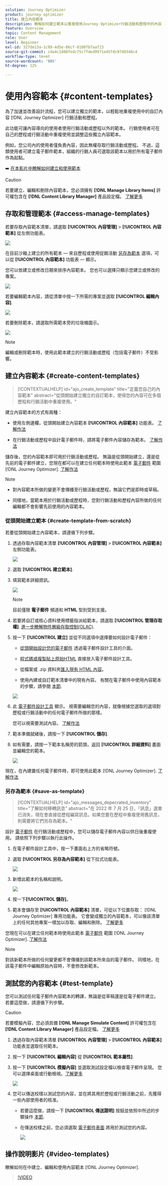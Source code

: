 ```yaml
---
solution: Journey Optimizer
product: journey optimizer
title: 建立內容範本
description: 瞭解如何建立範本以重複使用Journey Optimizer行銷活動和歷程中的內容
feature: Overview
topic: Content Management
role: User
level: Beginner
exl-id: 327de13a-1c99-4d5e-86cf-8180fb7aaf23
source-git-commit: cda4c1d88fedc75c7fded9971e45fdc9740346c4
workflow-type: tm+mt
source-wordcount: '985'
ht-degree: 12%

---
```


# 使用內容範本 {#content-templates}

為了加速並改善設計流程，您可以建立獨立的範本，以輕鬆地重複使用中的自訂內容 [!DNL Journey Optimizer] 行銷活動和歷程。

此功能可讓內容導向的使用者使用行銷活動或歷程以外的範本。 行銷使用者可在自己的歷程或行銷活動中重複使用並調整這些獨立內容範本。

例如，您公司內的使用者僅負責內容，因此無權存取行銷活動或歷程。 不過，這類使用者可建立電子郵件範本，組織的行銷人員可選取該範本以用於所有電子郵件作為起點。

➡️ [在本影片中瞭解如何建立和使用範本](#video-templates)

>[!CAUTION]
>
>若要建立、編輯和刪除內容範本，您必須擁有 **[!DNL Manage Library Items]** 許可權包含在 **[!DNL Content Library Manager]** 產品設定檔。 [了解更多](../administration/ootb-product-profiles.md#content-library-manager)

## 存取和管理範本 {#access-manage-templates}

若要存取內容範本清單，請選取 **[!UICONTROL 內容管理]** > **[!UICONTROL 內容範本]** 從左側功能表。

![](assets/content-template-list.png)

在目前沙箱上建立的所有範本 — 來自歷程或使用促銷活動 [另存為範本](#save-as-template) 選項，可以從 **[!UICONTROL 內容範本]** 功能表 — 顯示。

您可以依建立或修改日期來排序內容範本。 您也可以選擇只顯示您建立或修改的專案。

![](assets/content-template-list-filters.png)

若要編輯範本內容，請從清單中按一下所需的專案並選取 **[!UICONTROL 編輯內容]**.

![](assets/content-template-list-edit.png)

若要刪除範本，請選取所需範本旁的垃圾桶圖示。

![](assets/content-template-list-delete.png)

>[!NOTE]
>
>編輯或刪除範本時，使用此範本建立的行銷活動或歷程（包括電子郵件）不受影響。

## 建立內容範本 {#create-content-templates}

>[!CONTEXTUALHELP]
>id="ajo_create_template"
>title="定義您自己的內容範本"
>abstract="從頭開始建立獨立的自訂範本，使得您的內容可在多個歷程和行銷活動中重複使用。"

建立內容範本的方式有兩種：

* 使用左側邊欄，從頭開始建立內容範本 **[!UICONTROL 內容範本]** 功能表。 [了解作法](#create-template-from-scratch)

* 在行銷活動或歷程中設計電子郵件時，請將電子郵件內容儲存為範本。 [了解作法](#save-as-template)

儲存後，您的內容範本即可用於行銷活動或歷程。 無論是從頭開始建立，還是從先前的電子郵件建立，您現在都可以在建立任何範本時使用此範本 [電子郵件](get-started-email-design.md) 範圍 [!DNL Journey Optimizer]. [了解作法](email-templates.md)

>[!NOTE]
>
>* 對內容範本所做的變更不會傳播至行銷活動或歷程，無論它們是即時或草稿。
>
>* 同樣地，當範本用於行銷活動或歷程時，您對行銷活動和歷程內容所做的任何編輯都不會影響先前使用的內容範本。


### 從頭開始建立範本 {#create-template-from-scratch}

若要從頭開始建立內容範本，請遵循下列步驟。

1. 透過存取內容範本清單 **[!UICONTROL 內容管理]** > **[!UICONTROL 內容範本]** 左側功能表。

   ![](assets/content-template-list.png)

1. 選取 **[!UICONTROL 建立範本]**.

1. 填寫範本詳細資訊。

   ![](assets/content-template-details.png)

   >[!NOTE]
   >
   >目前僅限 **電子郵件** 頻道和 **HTML** 型別受到支援。

1. 若要將自訂或核心資料使用標籤指派給範本，請選取 **[!UICONTROL 管理存取權]**. [進一步瞭解物件層級存取控制(OLAC)](../administration/object-based-access.md).

1. 按一下 **[!UICONTROL 建立]** 並從不同選項中選擇要如何設計電子郵件：

   * [從頭開始設計您的電子郵件](content-from-scratch.md) 透過電子郵件設計工具的介面。

   * [程式碼或複製貼上原始HTML](code-content.md) 直接放入電子郵件設計工具。

   * 從檔案或 .zip 資料夾[匯入現有 HTML 內容](existing-content.md)。

   * 使用內建或自訂範本清單中的現有內容。 有關在電子郵件中使用內容範本的步驟，請參閱 [本節](email-templates.md).

   ![](assets/content-template-design.png)

1. 此 [電子郵件設計工具](get-started-email-design.md) 顯示。 視需要編輯您的內容，就像根據您選取的選項對歷程或行銷活動中的任何電子郵件所做的那樣。

   您可以視需要測試內容。 [了解作法](#test-template)

1. 範本準備就緒後，請按一下 **[!UICONTROL 儲存]**.

1. 如有需要，請按一下範本名稱旁的箭頭，返回 **[!UICONTROL 詳細資料]** 畫面並編輯您的範本。

   ![](assets/content-template-designer-back.png)

現在，在內建置任何電子郵件時，即可使用此範本 [!DNL Journey Optimizer]. [了解作法](email-templates.md)

### 另存為範本 {#save-as-template}

>[!CONTEXTUALHELP]
>id="ajo_messages_depecrated_inventory"
>title="了解如何移轉訊息"
>abstract="在 2022 年 7 月 25 日，「訊息」選單已消失，現在會直接從歷程編寫訊息。如果您要在歷程中重複使用舊訊息，則需要將它們另存為範本。"

設計 [電子郵件](get-started-email-design.md) 在行銷活動或歷程中，您可以儲存電子郵件內容以供日後重複使用。 請依照下列步驟以執行此操作。

1. 在電子郵件設計工具中，按一下畫面右上方的省略符號。

1. 選取 **[!UICONTROL 另存為內容範本]** 從下拉式功能表。

   ![](assets/email_designer-save-template.png)

1. 新增此範本的名稱和說明。

   ![](assets/email_designer-template-name.png)

1. 按一下&#x200B;**[!UICONTROL 儲存]**。

1. 範本會儲存至 **[!UICONTROL 內容範本]** 清單，可從以下位置存取： [!DNL Journey Optimizer] 專用功能表。 它會變成獨立的內容範本，可以像該清單上的任何其他專案一樣加以存取、編輯和刪除。 [了解更多](#access-manage-templates)

您現在可以在建立任何範本時使用此範本 [電子郵件](get-started-email-design.md) 範圍 [!DNL Journey Optimizer]. [了解作法](email-templates.md)

>[!NOTE]
>
>對該新範本所做的任何變更都不會傳播到該範本所來自的電子郵件。 同樣地，在該電子郵件中編輯原始內容時，不會修改新範本。

## 測試您的內容範本 {#test-template}

您可以測試任何電子郵件內容範本的轉譯，無論是從草稿還是從電子郵件建立。 若要這麼做，請遵循下列步驟。

>[!CAUTION]
>
>若要模擬內容，您必須具備 **[!DNL Manage Simulate Content]** 許可權包含在 **[!DNL Content Library Manager]** 產品設定檔。 [了解更多](../administration/ootb-product-profiles.md#content-library-manager)

1. 透過存取內容範本清單 **[!UICONTROL 內容管理]** > **[!UICONTROL 內容範本]** 功能表並選取任何範本。

1. 按一下 **[!UICONTROL 編輯內容]** 從 **[!UICONTROL 範本屬性]**.

1. 按一下 **[!UICONTROL 模擬內容]** 並選取測試設定檔以檢查電子郵件呈現。 您可以選擇桌面或行動檢視。[了解更多](preview.md)

   ![](assets/content-template-stimulate.png)

1. 您可以傳送校樣以測試您的內容，並在將其用於歷程或行銷活動之前，先獲得一些內部使用者的核准。

   * 若要這麼做，請按一下 **[!UICONTROL 傳送證明]** 按鈕並依照中所述的步驟操作 [本節](preview.md#send-proofs).

   * 在傳送校樣之前，您必須選取 [電子郵件表面](../configuration/channel-surfaces.md) 將用於測試您的內容。

      ![](assets/content-template-stimulate-proof-surface.png)

## 操作說明影片 {#video-templates}

瞭解如何在中建立、編輯和使用內容範本 [!DNL Journey Optimizer].

>[!VIDEO](https://video.tv.adobe.com/v/3413743/?quality=12)
